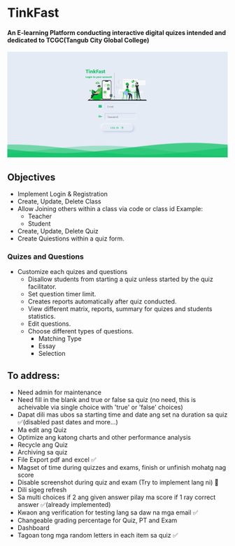 # TinkFast
#### An E-learning Platform conducting interactive digital quizes intended and dedicated to TCGC(Tangub City Global College)
![alt text](./src/assets/Screenshot.png 'Screenshot')
## Objectives
- Implement Login & Registration
- Create, Update, Delete Class
- Allow Joining others within a class via code or class id
  Example:
  - Teacher
  - Student 
- Create, Update, Delete Quiz
- Create Quiestions within a quiz form.
### Quizes and Questions
- Customize each quizes and questions
  - Disallow students from starting a quiz unless started by the quiz facilitator.
  - Set question timer limit.
  - Creates reports automatically after quiz conducted.
  - View different matrix, reports, summary for quizes and students statistics.
  - Edit questions.
  - Choose different types of questions.
    - Matching Type
    - Essay
    - Selection


## To address:
- Need admin for maintenance 
- Need fill in the blank and true or false sa quiz (no need, this is acheivable via single choice with 'true' or 'false' choices)
- Dapat dili mas ubos sa starting time and date ang set na duration sa quiz ✅(disabled past dates and more...)
- Ma edit ang Quiz
- Optimize ang katong charts and other performance analysis
- Recycle ang Quiz
- Archiving sa quiz
- File Export pdf and excel ✅
- Magset of time during quizzes and exams, finish or unfinish mohatg nag score
- Disable screenshot during quiz and exam (Try to implement lang ni) 🔴
- Dili sigeg refresh
- Sa multi choices if 2 ang given answer pilay ma score if 1 ray correct answer ✅(already implemented)
- Kwaon ang verification for testing lang sa daw na mga email ✅
- Changeable grading percentage for Quiz, PT and Exam
- Dashboard
- Tagoan tong mga random letters in each item sa quiz ✅